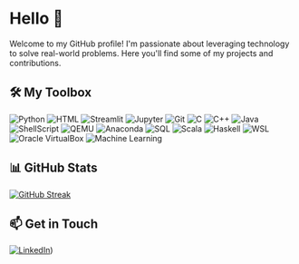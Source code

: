# Hello 👋

Welcome to my GitHub profile! I'm passionate about leveraging technology to solve real-world problems. Here you'll find some of my projects and contributions.

## 🛠️ My Toolbox

![Python](https://img.shields.io/badge/-Python-3776AB?style=flat-square&logo=python&logoColor=white)
![HTML](https://img.shields.io/badge/-HTML-E34F26?style=flat-square&logo=html5&logoColor=white)
![Streamlit](https://img.shields.io/badge/-Streamlit-FF4B4B?style=flat-square&logo=streamlit&logoColor=white)
![Jupyter](https://img.shields.io/badge/-Jupyter-F37626?style=flat-square&logo=jupyter&logoColor=white)
![Git](https://img.shields.io/badge/-Git-F05032?style=flat-square&logo=git&logoColor=white)
![C](https://img.shields.io/badge/-C-A8B9CC?style=flat-square&logo=c&logoColor=white)
![C++](https://img.shields.io/badge/-C++-00599C?style=flat-square&logo=cplusplus&logoColor=white)
![Java](https://img.shields.io/badge/-Java-007396?style=flat-square&logo=java&logoColor=white)
![ShellScript](https://img.shields.io/badge/-ShellScript-4EAA25?style=flat-square&logo=gnu-bash&logoColor=white)
![QEMU](https://img.shields.io/badge/-QEMU-FF6600?style=flat-square&logo=qemu&logoColor=white)
![Anaconda](https://img.shields.io/badge/-Anaconda-44A833?style=flat-square&logo=anaconda&logoColor=white)
![SQL](https://img.shields.io/badge/-SQL-4479A1?style=flat-square&logo=postgresql&logoColor=white)
![Scala](https://img.shields.io/badge/-Scala-DC322F?style=flat-square&logo=scala&logoColor=white)
![Haskell](https://img.shields.io/badge/-Haskell-5D4F85?style=flat-square&logo=haskell&logoColor=white)
![WSL](https://img.shields.io/badge/-WSL-4D4D4D?style=flat-square&logo=linux&logoColor=white)
![Oracle VirtualBox](https://img.shields.io/badge/-Oracle_VirtualBox-183A61?style=flat-square&logo=virtualbox&logoColor=white)
![Machine Learning](https://img.shields.io/badge/-Machine_Learning-102230?style=flat-square&logo=tensorflow&logoColor=white)

## 📊 GitHub Stats

[![GitHub Streak](https://streak-stats.demolab.com/?user=AlphonsaJo)](https://git.io/streak-stats)


## 📫 Get in Touch

[![LinkedIn](https://img.shields.io/badge/LinkedIn-0077B5?style=flat-square&logo=linkedin&logoColor=white)]([https://www.linkedin.com/in/IdontWantToGiveMyLinkedin))
